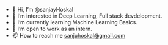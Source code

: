 - 👋 Hi, I’m @sanjayHoskal
- 👀 I’m interested in Deep Learning, Full stack devdelopment.
- 🌱 I’m currently learning Machine Learning Basics.
- 💞️ I’m open to work as an intern.
- 📫 How to reach me sanjuhoskal@gmail.com

<!---
sanjayHoskal/sanjayHoskal is a ✨ special ✨ repository because its `README.md` (this file) appears on your GitHub profile.
You can click the Preview link to take a look at your changes.
--->

